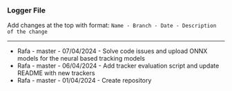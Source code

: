 ### **Logger File**

Add changes at the top with format: `Name - Branch - Date - Description of the change`

---

- Rafa - master - 07/04/2024 - Solve code issues and upload ONNX models for the neural based tracking models
- Rafa - master - 06/04/2024 - Add tracker evaluation script and update README with new trackers
- Rafa - master - 01/04/2024 - Create repository
